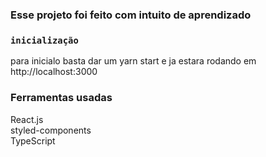 ### Esse projeto foi feito com intuito de aprendizado

### `inicialização`

para inicialo basta dar um yarn start e ja estara rodando em http://localhost:3000

### Ferramentas usadas
React.js <br/>
styled-components <br/>
TypeScript
